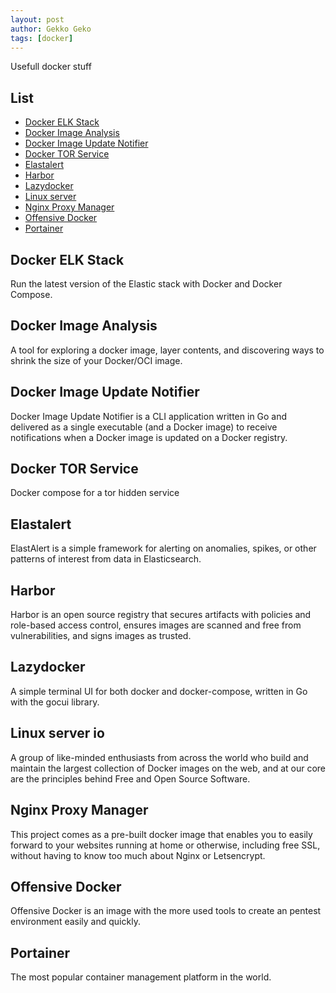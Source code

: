 ```yaml
---
layout: post
author: Gekko Geko
tags: [docker]
---
```


Usefull docker stuff

## List

  - [Docker ELK Stack](https://github.com/deviantony/docker-elk/tree/tls)
  - [Docker Image Analysis](https://github.com/wagoodman/dive)
  - [Docker Image Update Notifier](https://crazymax.dev/diun/)
  - [Docker TOR Service](https://github.com/cmehay/docker-tor-hidden-service)
  - [Elastalert](https://github.com/jertel/elastalert2)
  - [Harbor](https://goharbor.io/)
  - [Lazydocker](https://github.com/jesseduffield/lazydocker)
  - [Linux server](https://www.linuxserver.io/)
  - [Nginx Proxy Manager](https://nginxproxymanager.com/)
  - [Offensive Docker](https://github.com/aaaguirrep/offensive-docker)
  - [Portainer](https://www.portainer.io/)

## Docker ELK Stack

Run the latest version of the Elastic stack with Docker and Docker Compose.

## Docker Image Analysis

A tool for exploring a docker image, layer contents, and discovering ways to shrink the size of your Docker/OCI image.

## Docker Image Update Notifier

Docker Image Update Notifier is a CLI application written in Go and delivered as a single executable (and a Docker image) to receive notifications when a Docker image is updated on a Docker registry.

## Docker TOR Service

Docker compose for a tor hidden service

## Elastalert

ElastAlert is a simple framework for alerting on anomalies, spikes, or other patterns of interest from data in Elasticsearch.

## Harbor

Harbor is an open source registry that secures artifacts with policies and role-based access control, ensures images are scanned and free from vulnerabilities, and signs images as trusted.

## Lazydocker

A simple terminal UI for both docker and docker-compose, written in Go with the gocui library.

## Linux server io

A group of like-minded enthusiasts from across the world who build and maintain the largest collection of Docker images on the web, and at our core are the principles behind Free and Open Source Software. 

## Nginx Proxy Manager

This project comes as a pre-built docker image that enables you to easily forward to your websites running at home or otherwise, including free SSL, without having to know too much about Nginx or Letsencrypt.

## Offensive Docker

Offensive Docker is an image with the more used tools to create an pentest environment easily and quickly.

## Portainer

The most popular container management platform in the world.

